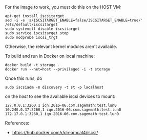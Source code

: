 For the image to work, you must do this on the HOST VM:

    apt-get install iscsitarget
    sed -i -e 's/ISCSITARGET_ENABLE=false/ISCSITARGET_ENABLE=true/' /etc/default/iscsitarget
    sudo systemctl disable iscsitarget
    sudo service iscsitarget stop
    sudo modprobe iscsi_trgt

Otherwise, the relevant kernel modules aren't available.

To build and run in Docker on local machine:

    docker build -t storage .
    docker run --net=host --privileged -i -t storage

Once this runs, do

    sudo iscsiadm -m discovery -t st -p localhost

on the *host* to see the available iscsi devices to mount:

    127.0.0.1:3260,1 iqn.2016-06.com.sagemath:test.lun0
    10.240.0.37:3260,1 iqn.2016-06.com.sagemath:test.lun0
    172.17.0.1:3260,1 iqn.2016-06.com.sagemath:test.lun0

References:

  - https://hub.docker.com/r/dreamcat4/iscsi/